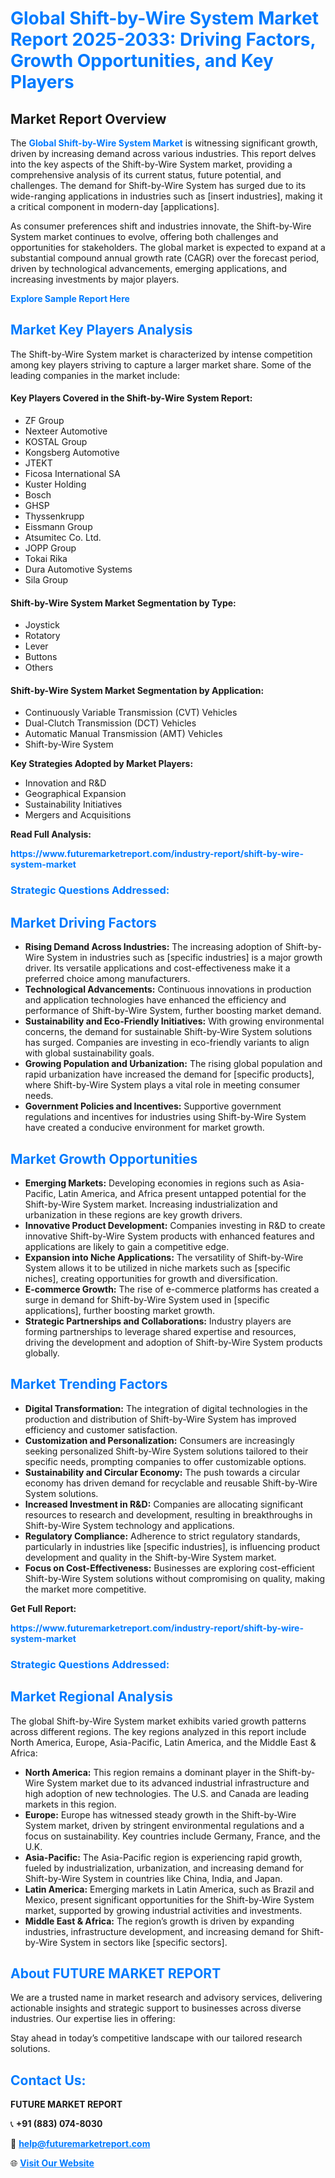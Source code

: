 <h1 style="color: #007BFF;">Global Shift-by-Wire System Market Report 2025-2033: Driving Factors, Growth Opportunities, and Key Players</h1>

<section id="overview">
<h2>Market Report Overview</h2>
<p>The <a href="https://www.futuremarketreport.com/industry-report/shift-by-wire-system-market" style="color: #007BFF; text-decoration: none;"><strong>Global Shift-by-Wire System Market</strong></a> is witnessing significant growth, driven by increasing demand across various industries. This report delves into the key aspects of the Shift-by-Wire System market, providing a comprehensive analysis of its current status, future potential, and challenges. The demand for Shift-by-Wire System has surged due to its wide-ranging applications in industries such as [insert industries], making it a critical component in modern-day [applications].</p>
<p>As consumer preferences shift and industries innovate, the Shift-by-Wire System market continues to evolve, offering both challenges and opportunities for stakeholders. The global market is expected to expand at a substantial compound annual growth rate (CAGR) over the forecast period, driven by technological advancements, emerging applications, and increasing investments by major players.</p>
</section>

<section id="overview">
<p><a href="https://www.futuremarketreport.com/request-sample/reportId=126388" style="color: #007BFF; text-decoration: none;"><strong>Explore Sample Report Here</strong></a></p>
</section>

<section id="key-players">
<h2 style="color: #007BFF;">Market Key Players Analysis</h2>
<p>The Shift-by-Wire System market is characterized by intense competition among key players striving to capture a larger market share. Some of the leading companies in the market include:</p>
<h4>Key Players Covered in the Shift-by-Wire System Report:</h4>
<ul><li>ZF Group</li><li>Nexteer Automotive</li><li>KOSTAL Group</li><li>Kongsberg Automotive</li><li>JTEKT</li><li>Ficosa International SA</li><li>Kuster Holding</li><li>Bosch</li><li>GHSP</li><li>Thyssenkrupp</li><li>Eissmann Group</li><li>Atsumitec Co. Ltd.</li><li>JOPP Group</li><li>Tokai Rika</li><li>Dura Automotive Systems</li><li>Sila Group</li></ul>
<h4>Shift-by-Wire System Market Segmentation by Type:</h4>
<ul><li>Joystick</li><li>Rotatory</li><li>Lever</li><li>Buttons</li><li>Others</li></ul>

<h4>Shift-by-Wire System Market Segmentation by Application:</h4>
<ul><li>Continuously Variable Transmission (CVT) Vehicles</li><li>Dual-Clutch Transmission (DCT) Vehicles</li><li>Automatic Manual Transmission (AMT) Vehicles</li><li>Shift-by-Wire System</li></ul>
<p><strong>Key Strategies Adopted by Market Players:</strong></p>
<ul>
<li>Innovation and R&D</li>
<li>Geographical Expansion</li>
<li>Sustainability Initiatives</li>
<li>Mergers and Acquisitions</li>
</ul>
</section>

<section>
<p><strong>Read Full Analysis: </strong></p><a href="https://www.futuremarketreport.com/industry-report/shift-by-wire-system-market" style="color: #007BFF; text-decoration: none;"><strong>https://www.futuremarketreport.com/industry-report/shift-by-wire-system-market</strong></a>
<h3 style="color: #007BFF;">Strategic Questions Addressed:</h3>
</section>

<section id="driving-factors">
<h2 style="color: #007BFF;">Market Driving Factors</h2>
<ul>
<li><strong>Rising Demand Across Industries:</strong> The increasing adoption of Shift-by-Wire System in industries such as [specific industries] is a major growth driver. Its versatile applications and cost-effectiveness make it a preferred choice among manufacturers.</li>
<li><strong>Technological Advancements:</strong> Continuous innovations in production and application technologies have enhanced the efficiency and performance of Shift-by-Wire System, further boosting market demand.</li>
<li><strong>Sustainability and Eco-Friendly Initiatives:</strong> With growing environmental concerns, the demand for sustainable Shift-by-Wire System solutions has surged. Companies are investing in eco-friendly variants to align with global sustainability goals.</li>
<li><strong>Growing Population and Urbanization:</strong> The rising global population and rapid urbanization have increased the demand for [specific products], where Shift-by-Wire System plays a vital role in meeting consumer needs.</li>
<li><strong>Government Policies and Incentives:</strong> Supportive government regulations and incentives for industries using Shift-by-Wire System have created a conducive environment for market growth.</li>
</ul>
</section>

<section id="growth-opportunities">
<h2 style="color: #007BFF;">Market Growth Opportunities</h2>
<ul>
<li><strong>Emerging Markets:</strong> Developing economies in regions such as Asia-Pacific, Latin America, and Africa present untapped potential for the Shift-by-Wire System market. Increasing industrialization and urbanization in these regions are key growth drivers.</li>
<li><strong>Innovative Product Development:</strong> Companies investing in R&D to create innovative Shift-by-Wire System products with enhanced features and applications are likely to gain a competitive edge.</li>
<li><strong>Expansion into Niche Applications:</strong> The versatility of Shift-by-Wire System allows it to be utilized in niche markets such as [specific niches], creating opportunities for growth and diversification.</li>
<li><strong>E-commerce Growth:</strong> The rise of e-commerce platforms has created a surge in demand for Shift-by-Wire System used in [specific applications], further boosting market growth.</li>
<li><strong>Strategic Partnerships and Collaborations:</strong> Industry players are forming partnerships to leverage shared expertise and resources, driving the development and adoption of Shift-by-Wire System products globally.</li>
</ul>
</section>

<section id="trending-factors">
<h2 style="color: #007BFF;">Market Trending Factors</h2>
<ul>
<li><strong>Digital Transformation:</strong> The integration of digital technologies in the production and distribution of Shift-by-Wire System has improved efficiency and customer satisfaction.</li>
<li><strong>Customization and Personalization:</strong> Consumers are increasingly seeking personalized Shift-by-Wire System solutions tailored to their specific needs, prompting companies to offer customizable options.</li>
<li><strong>Sustainability and Circular Economy:</strong> The push towards a circular economy has driven demand for recyclable and reusable Shift-by-Wire System solutions.</li>
<li><strong>Increased Investment in R&D:</strong> Companies are allocating significant resources to research and development, resulting in breakthroughs in Shift-by-Wire System technology and applications.</li>
<li><strong>Regulatory Compliance:</strong> Adherence to strict regulatory standards, particularly in industries like [specific industries], is influencing product development and quality in the Shift-by-Wire System market.</li>
<li><strong>Focus on Cost-Effectiveness:</strong> Businesses are exploring cost-efficient Shift-by-Wire System solutions without compromising on quality, making the market more competitive.</li>
</ul>
</section>

<section>
<p><strong>Get Full Report: </strong></p><a href="https://www.futuremarketreport.com/industry-report/shift-by-wire-system-market" style="color: #007BFF; text-decoration: none;"><strong>https://www.futuremarketreport.com/industry-report/shift-by-wire-system-market</strong></a>
<h3 style="color: #007BFF;">Strategic Questions Addressed:</h3>
</section>


<section id="regional-analysis">
<h2 style="color: #007BFF;">Market Regional Analysis</h2>
<p>The global Shift-by-Wire System market exhibits varied growth patterns across different regions. The key regions analyzed in this report include North America, Europe, Asia-Pacific, Latin America, and the Middle East & Africa:</p>
<ul>
<li><strong>North America:</strong> This region remains a dominant player in the Shift-by-Wire System market due to its advanced industrial infrastructure and high adoption of new technologies. The U.S. and Canada are leading markets in this region.</li>
<li><strong>Europe:</strong> Europe has witnessed steady growth in the Shift-by-Wire System market, driven by stringent environmental regulations and a focus on sustainability. Key countries include Germany, France, and the U.K.</li>
<li><strong>Asia-Pacific:</strong> The Asia-Pacific region is experiencing rapid growth, fueled by industrialization, urbanization, and increasing demand for Shift-by-Wire System in countries like China, India, and Japan.</li>
<li><strong>Latin America:</strong> Emerging markets in Latin America, such as Brazil and Mexico, present significant opportunities for the Shift-by-Wire System market, supported by growing industrial activities and investments.</li>
<li><strong>Middle East & Africa:</strong> The region’s growth is driven by expanding industries, infrastructure development, and increasing demand for Shift-by-Wire System in sectors like [specific sectors].</li>
</ul>
</section>

<footer>
<h2 style="color: #007BFF;">About FUTURE MARKET REPORT</h2>
<p>We are a trusted name in market research and advisory services, delivering actionable insights and strategic support to businesses across diverse industries. Our expertise lies in offering:</p>

<p>Stay ahead in today’s competitive landscape with our tailored research solutions.</p>

<h2 style="color: #007BFF;">Contact Us:</h2>
<p><strong>FUTURE MARKET REPORT</strong></p>
<p>📞 <strong>+91 (883) 074-8030</strong></p>
<p>📧 <strong><a href="mailto:help@futuremarketreport.com" style="color: #007BFF;">help@futuremarketreport.com</a></strong></p>
<p>🌐 <strong><a href="https://www.futuremarketreport.com/" style="color: #007BFF;">Visit Our Website</a></strong></p>
</footer>